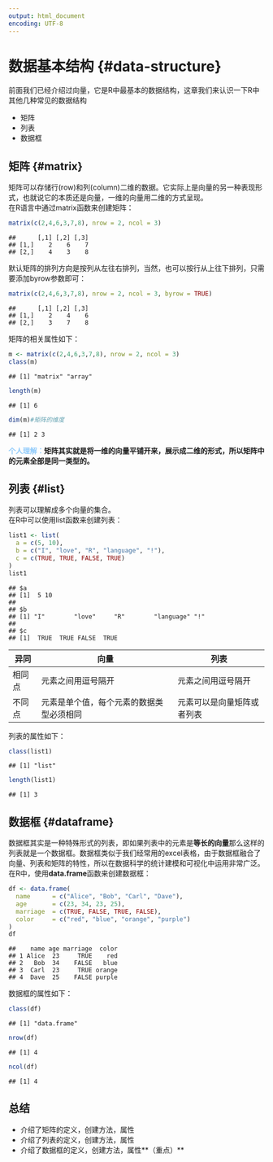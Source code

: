 ```yaml
---
output: html_document
encoding: UTF-8
---
```

# 数据基本结构 {#data-structure}
前面我们已经介绍过向量，它是R中最基本的数据结构，这章我们来认识一下R中其他几种常见的数据结构

- 矩阵
- 列表
- 数据框

## 矩阵 {#matrix}
矩阵可以存储行(row)和列(column)二维的数据。它实际上是向量的另一种表现形式，也就说它的本质还是向量，一维的向量用二维的方式呈现。  
在R语言中通过matrix函数来创建矩阵：  


```r
matrix(c(2,4,6,3,7,8), nrow = 2, ncol = 3)
```

```
##      [,1] [,2] [,3]
## [1,]    2    6    7
## [2,]    4    3    8
```
默认矩阵的排列方向是按列从左往右排列，当然，也可以按行从上往下排列，只需要添加byrow参数即可：  

```r
matrix(c(2,4,6,3,7,8), nrow = 2, ncol = 3, byrow = TRUE)
```

```
##      [,1] [,2] [,3]
## [1,]    2    4    6
## [2,]    3    7    8
```
矩阵的相关属性如下：

```r
m <- matrix(c(2,4,6,3,7,8), nrow = 2, ncol = 3)
class(m)
```

```
## [1] "matrix" "array"
```

```r
length(m)
```

```
## [1] 6
```

```r
dim(m)#矩阵的维度
```

```
## [1] 2 3
```
<font color="#90CBFB"><b>个人理解：</b></font>**矩阵其实就是将一维的向量平铺开来，展示成二维的形式，所以矩阵中的元素全部是同一类型的。**


## 列表 {#list}
列表可以理解成多个向量的集合。  
在R中可以使用list函数来创建列表：  

```r
list1 <- list(
  a = c(5, 10),
  b = c("I", "love", "R", "language", "!"),
  c = c(TRUE, TRUE, FALSE, TRUE)
)
list1
```

```
## $a
## [1]  5 10
## 
## $b
## [1] "I"        "love"     "R"        "language" "!"       
## 
## $c
## [1]  TRUE  TRUE FALSE  TRUE
```
|异同|向量|列表|
|----|----|----|
|相同点|元素之间用逗号隔开|元素之间用逗号隔开|
|不同点|元素是单个值，每个元素的数据类型必须相同|元素可以是向量矩阵或者列表|

列表的属性如下：  

```r
class(list1)
```

```
## [1] "list"
```

```r
length(list1)
```

```
## [1] 3
```

## 数据框 {#dataframe}
数据框其实是一种特殊形式的列表，即如果列表中的元素是**等长的向量**那么这样的列表就是一个数据框。数据框类似于我们经常用的excel表格，由于数据框融合了向量、列表和矩阵的特性，所以在数据科学的统计建模和可视化中运用非常广泛。  
在R中，使用**data.frame**函数来创建数据框：  

```r
df <- data.frame(
  name      = c("Alice", "Bob", "Carl", "Dave"),
  age       = c(23, 34, 23, 25),
  marriage  = c(TRUE, FALSE, TRUE, FALSE),
  color     = c("red", "blue", "orange", "purple")
)
df
```

```
##    name age marriage  color
## 1 Alice  23     TRUE    red
## 2   Bob  34    FALSE   blue
## 3  Carl  23     TRUE orange
## 4  Dave  25    FALSE purple
```
数据框的属性如下：  

```r
class(df)
```

```
## [1] "data.frame"
```

```r
nrow(df)
```

```
## [1] 4
```

```r
ncol(df)
```

```
## [1] 4
```

## 总结
- 介绍了矩阵的定义，创建方法，属性
- 介绍了列表的定义，创建方法，属性
- 介绍了数据框的定义，创建方法，属性**（重点）**




